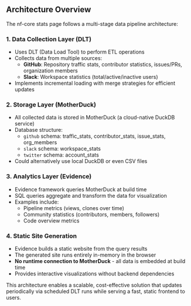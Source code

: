 ## Architecture Overview

The nf-core stats page follows a multi-stage data pipeline architecture:

### 1. **Data Collection Layer (DLT)**

- Uses DLT (Data Load Tool) to perform ETL operations
- Collects data from multiple sources:
  - **GitHub**: Repository traffic stats, contributor statistics, issues/PRs, organization members
  - **Slack**: Workspace statistics (total/active/inactive users)
- Implements incremental loading with merge strategies for efficient updates

### 2. **Storage Layer (MotherDuck)**

- All collected data is stored in MotherDuck (a cloud-native DuckDB service)
- Database structure:
  - `github` schema: traffic_stats, contributor_stats, issue_stats, org_members
  - `slack` schema: workspace_stats
  - `twitter` schema: account_stats
- Could alternatively use local DuckDB or even CSV files

### 3. **Analytics Layer (Evidence)**

- Evidence framework queries MotherDuck at build time
- SQL queries aggregate and transform the data for visualization
- Examples include:
  - Pipeline metrics (views, clones over time)
  - Community statistics (contributors, members, followers)
  - Code overview metrics

### 4. **Static Site Generation**

- Evidence builds a static website from the query results
- The generated site runs entirely in-memory in the browser
- **No runtime connection to MotherDuck** - all data is embedded at build time
- Provides interactive visualizations without backend dependencies

This architecture enables a scalable, cost-effective solution that updates periodically via scheduled DLT runs while serving a fast, static frontend to users.
